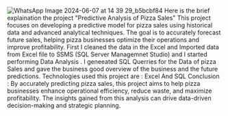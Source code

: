 ![WhatsApp Image 2024-06-07 at 14 39 29_b5bcbf84](https://github.com/mahalakshmivishnudas/pizza-sales/assets/171481814/60d59b93-c729-4a4f-9dea-76622594a1e9)
Here is the brief explaination the project "Predictive Analysis of Pizza Sales"
  This project focuses on developing a predictive model for pizza sales using historical data and advanced analytical techniques. The goal is to accurately forecast future sales, helping pizza businesses 
  optimize their operations and improve profitability. First I cleaned the data in the Excel and  Imported data from Excel file to SSMS (SQL Server Managemnet Studio) and I started performing Data Analysis . 
  I geneeated SQL Querries for the Data of pizza Sales and gave the business good overview of the business and the future predictions.
  Technologies used this project are : Excel And SQL
Conclusion : By accurately predicting pizza sales, this project aims to help pizza businesses enhance operational efficiency, reduce waste, and maximize profitability. The insights gained from this analysis can drive data-driven decision-making and strategic planning.

  
